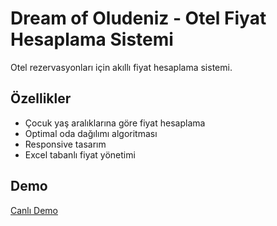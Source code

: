 # Dream of Oludeniz - Otel Fiyat Hesaplama Sistemi

Otel rezervasyonları için akıllı fiyat hesaplama sistemi.

## Özellikler
- Çocuk yaş aralıklarına göre fiyat hesaplama
- Optimal oda dağılımı algoritması  
- Responsive tasarım
- Excel tabanlı fiyat yönetimi

## Demo
[Canlı Demo](https://dream-of-oludeniz.vercel.app)

